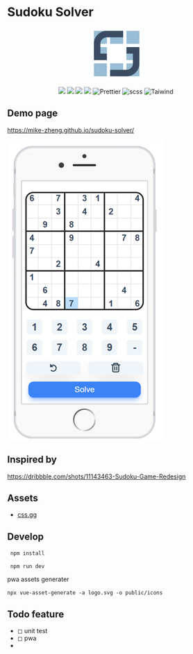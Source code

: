 # Sudoku Solver

<p align="center">
  <a href="https://mike-zheng.github.io/sudoku-solver" target="_blank" rel="noopener noreferrer">
    <p align="center"><img width="120" src="./public/logo.png" alt="sudoku-solver"></p>
  </a>
</p>




<p align="center">  
    <img src="https://img.shields.io/badge/-Vue3-34495e?logo=vue.j" />
    <img src="https://img.shields.io/badge/-Vite2.7-646cff?logo=vite&logoColor=white" />
    <img src="https://img.shields.io/badge/-TypeScript-blue?logo=typescript&logoColor=white" />
    <img src="https://img.shields.io/badge/-ESLint-4b32c3?logo=eslint&logoColor=white" />
    <img src="https://img.shields.io/badge/-Prettier-ef9421?logo=Prettier&logoColor=white" alt="Prettier">
    <img src="https://img.shields.io/badge/-Scss-1D365D?logo=sass&logoColor=white" alt="scss">
    <img src="https://img.shields.io/badge/-Tailwind%20CSS-06B6D4?logo=Tailwind%20CSS&logoColor=white" alt="Taiwind">
    <img src="" alt="">
<p>    

## Demo page

https://mike-zheng.github.io/sudoku-solver/



![](public/app.png)

## Inspired by

https://dribbble.com/shots/11143463-Sudoku-Game-Redesign
    



## Assets

- [css.gg](https://github.com/astrit/css.gg)


## Develop

```
 npm install
```

```
 npm run dev
```

pwa assets generater

```
npx vue-asset-generate -a logo.svg -o public/icons 
```
## Todo feature

* ◻ unit test
* ◻ pwa
* 
